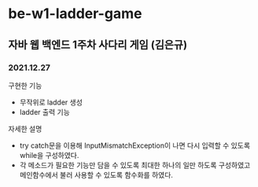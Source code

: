 # be-w1-ladder-game

## 자바 웹 백엔드 1주차 사다리 게임 (김은규)

### 2021.12.27
구현한 기능 
- 무작위로 ladder 생성
- ladder 출력 기능

자세한 설명
- try catch문을 이용해 InputMismatchException이 나면 다시 입력할 수 있도록 while을 구성하였다.
- 각 메소드가 필요한 기능만 담을 수 있도록 최대한 하나의 일만 하도록 구성하였고 메인함수에서 불러 사용할 수 있도록 함수화를 하였다.
